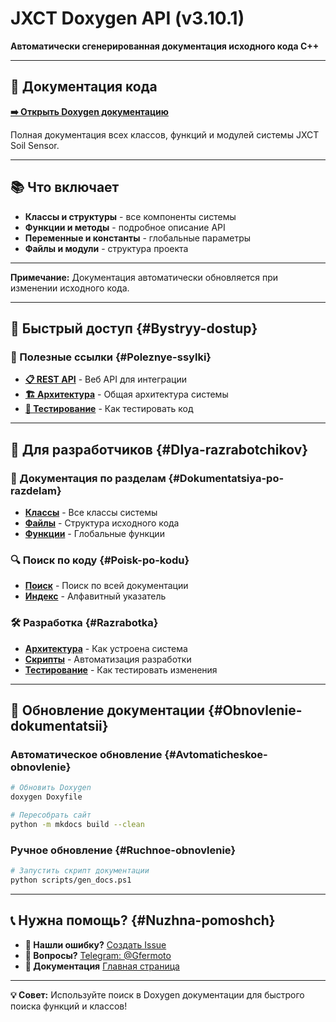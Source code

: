 # JXCT Doxygen API (v3.10.1)

**Автоматически сгенерированная документация исходного кода C++**

---

## 📖 Документация кода

**[➡️ Открыть Doxygen документацию](https://gfermoto.github.io/soil-sensor-7in1/api/index.html)**

Полная документация всех классов, функций и модулей системы JXCT Soil Sensor.

---

## 📚 Что включает

- **Классы и структуры** - все компоненты системы
- **Функции и методы** - подробное описание API
- **Переменные и константы** - глобальные параметры
- **Файлы и модули** - структура проекта

---

**Примечание:** Документация автоматически обновляется при изменении исходного кода.

---

## 🚀 Быстрый доступ {#Bystryy-dostup}

### 🔗 Полезные ссылки {#Poleznye-ssylki}
- **[📋 REST API](manuals/API.md)** - Веб API для интеграции
- **[🏗️ Архитектура](manuals/TECHNICAL_DOCS.md)** - Общая архитектура системы
- **[🧪 Тестирование](TESTING_GUIDE.md)** - Как тестировать код

---

## 🎯 Для разработчиков {#Dlya-razrabotchikov}

### 📖 Документация по разделам {#Dokumentatsiya-po-razdelam}
- **[Классы](https://gfermoto.github.io/soil-sensor-7in1/api/annotated.html)** - Все классы системы
- **[Файлы](https://gfermoto.github.io/soil-sensor-7in1/api/files.html)** - Структура исходного кода
- **[Функции](https://gfermoto.github.io/soil-sensor-7in1/api/globals_func.html)** - Глобальные функции

### 🔍 Поиск по коду {#Poisk-po-kodu}
- **[Поиск](https://gfermoto.github.io/soil-sensor-7in1/api/search.html)** - Поиск по всей документации
- **[Индекс](https://gfermoto.github.io/soil-sensor-7in1/api/functions.html)** - Алфавитный указатель

### 🛠️ Разработка {#Razrabotka}
- **[Архитектура](manuals/TECHNICAL_DOCS.md)** - Как устроена система
- **[Скрипты](SCRIPTS_GUIDE.md)** - Автоматизация разработки
- **[Тестирование](TESTING_GUIDE.md)** - Как тестировать изменения

---

## 🔄 Обновление документации {#Obnovlenie-dokumentatsii}

### Автоматическое обновление {#Avtomaticheskoe-obnovlenie}
```bash
# Обновить Doxygen
doxygen Doxyfile

# Пересобрать сайт
python -m mkdocs build --clean
```

### Ручное обновление {#Ruchnoe-obnovlenie}
```bash
# Запустить скрипт документации
python scripts/gen_docs.ps1
```

---

## 📞 Нужна помощь? {#Nuzhna-pomoshch}

- **🐛 Нашли ошибку?** [Создать Issue](https://github.com/Gfermoto/soil-sensor-7in1/issues)
- **💬 Вопросы?** [Telegram: @Gfermoto](https://t.me/Gfermoto)
- **📖 Документация** [Главная страница](index.md)

---

**💡 Совет:** Используйте поиск в Doxygen документации для быстрого поиска функций и классов!

